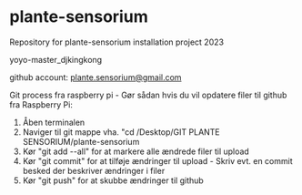 # plante-sensorium
Repository for plante-sensorium installation project 2023

yoyo-master_djkingkong

github account: plante.sensorium@gmail.com

Git process fra raspberry pi - Gør sådan hvis du vil opdatere filer til github fra Raspberry Pi:

1) Åben terminalen
2) Naviger til git mappe vha. "cd /Desktop/GIT PLANTE SENSORIUM/plante-sensorium
3) Kør "git add --all" for at markere alle ændrede filer til upload
4) Kør "git commit" for at tilføje ændringer til upload - Skriv evt. en commit besked der beskriver ændringer i filer
5) Kør "git push" for at skubbe ændringer til github